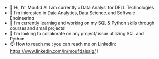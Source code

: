 - 👋 Hi, I’m Moufid Al
I am currently a Data Analyst for DELL Technologies
- 👀 I’m interested in Data Analytics, Data Science, and Software Engineering 
- 🌱 I’m currently learning and working on my SQL & Python skills through courses and small projects!
- 💞️ I’m looking to collaborate on any project/ issue utilizing SQL and Python
- 📫 How to reach me : you can reach me on LinkedIn: https://www.linkedin.com/in/moufidalsaig/ !

<!---
MoufidAl/MoufidAl is a ✨ special ✨ repository because its `README.md` (this file) appears on your GitHub profile.
You can click the Preview link to take a look at your changes.
--->
